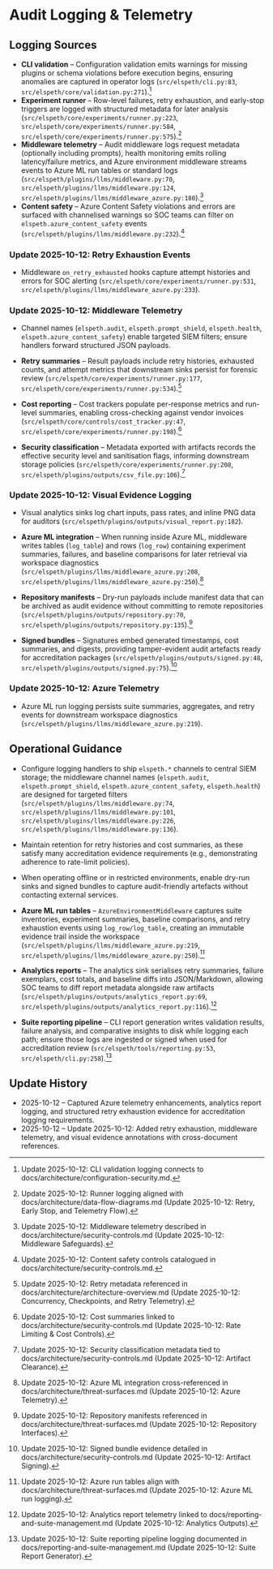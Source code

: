 # Audit Logging & Telemetry

## Logging Sources
- **CLI validation** – Configuration validation emits warnings for missing plugins or schema violations before execution begins, ensuring anomalies are captured in operator logs (`src/elspeth/cli.py:83`, `src/elspeth/core/validation.py:271`).[^audit-cli-2025-10-12]
- **Experiment runner** – Row-level failures, retry exhaustion, and early-stop triggers are logged with structured metadata for later analysis (`src/elspeth/core/experiments/runner.py:223`, `src/elspeth/core/experiments/runner.py:584`, `src/elspeth/core/experiments/runner.py:575`).[^audit-runner-2025-10-12]
- **Middleware telemetry** – Audit middleware logs request metadata (optionally including prompts), health monitoring emits rolling latency/failure metrics, and Azure environment middleware streams events to Azure ML run tables or standard logs (`src/elspeth/plugins/llms/middleware.py:70`, `src/elspeth/plugins/llms/middleware.py:124`, `src/elspeth/plugins/llms/middleware_azure.py:180`).[^audit-middleware-2025-10-12]
- **Content safety** – Azure Content Safety violations and errors are surfaced with channelised warnings so SOC teams can filter on `elspeth.azure_content_safety` events (`src/elspeth/plugins/llms/middleware.py:232`).[^audit-content-safety-2025-10-12]
<!-- Update 2025-10-12: Retry exhaustion logs include serialized attempt history and last error context via middleware callbacks, coordinating with Azure ML tables for alerting (`src/elspeth/core/experiments/runner.py:531`, `src/elspeth/plugins/llms/middleware_azure.py:233`). -->

### Update 2025-10-12: Retry Exhaustion Events
- Middleware `on_retry_exhausted` hooks capture attempt histories and errors for SOC alerting (`src/elspeth/core/experiments/runner.py:531`, `src/elspeth/plugins/llms/middleware_azure.py:233`).

### Update 2025-10-12: Middleware Telemetry
- Channel names (`elspeth.audit`, `elspeth.prompt_shield`, `elspeth.health`, `elspeth.azure_content_safety`) enable targeted SIEM filters; ensure handlers forward structured JSON payloads.

- **Retry summaries** – Result payloads include retry histories, exhausted counts, and attempt metrics that downstream sinks persist for forensic review (`src/elspeth/core/experiments/runner.py:177`, `src/elspeth/core/experiments/runner.py:534`).[^audit-retry-summary-2025-10-12]
- **Cost reporting** – Cost trackers populate per-response metrics and run-level summaries, enabling cross-checking against vendor invoices (`src/elspeth/core/controls/cost_tracker.py:47`, `src/elspeth/core/experiments/runner.py:198`).[^audit-cost-2025-10-12]
- **Security classification** – Metadata exported with artifacts records the effective security level and sanitisation flags, informing downstream storage policies (`src/elspeth/core/experiments/runner.py:208`, `src/elspeth/plugins/outputs/csv_file.py:106`).[^audit-security-2025-10-12]
<!-- Update 2025-10-12: Visual analytics sink metadata captures chart inputs and pass rates for audit trails alongside PNG/HTML outputs (`src/elspeth/plugins/outputs/visual_report.py:182`). -->

### Update 2025-10-12: Visual Evidence Logging
- Visual analytics sinks log chart inputs, pass rates, and inline PNG data for auditors (`src/elspeth/plugins/outputs/visual_report.py:182`).

- **Azure ML integration** – When running inside Azure ML, middleware writes tables (`log_table`) and rows (`log_row`) containing experiment summaries, failures, and baseline comparisons for later retrieval via workspace diagnostics (`src/elspeth/plugins/llms/middleware_azure.py:208`, `src/elspeth/plugins/llms/middleware_azure.py:250`).[^audit-azureml-2025-10-12]
- **Repository manifests** – Dry-run payloads include manifest data that can be archived as audit evidence without committing to remote repositories (`src/elspeth/plugins/outputs/repository.py:70`, `src/elspeth/plugins/outputs/repository.py:135`).[^audit-repo-2025-10-12]
- **Signed bundles** – Signatures embed generated timestamps, cost summaries, and digests, providing tamper-evident audit artefacts ready for accreditation packages (`src/elspeth/plugins/outputs/signed.py:48`, `src/elspeth/plugins/outputs/signed.py:75`).[^audit-signed-2025-10-12]

### Update 2025-10-12: Azure Telemetry
- Azure ML run logging persists suite summaries, aggregates, and retry events for downstream workspace diagnostics (`src/elspeth/plugins/llms/middleware_azure.py:219`).

## Operational Guidance
- Configure logging handlers to ship `elspeth.*` channels to central SIEM storage; the middleware channel names (`elspeth.audit`, `elspeth.prompt_shield`, `elspeth.azure_content_safety`, `elspeth.health`) are designed for targeted filters (`src/elspeth/plugins/llms/middleware.py:74`, `src/elspeth/plugins/llms/middleware.py:101`, `src/elspeth/plugins/llms/middleware.py:226`, `src/elspeth/plugins/llms/middleware.py:136`).
- Maintain retention for retry histories and cost summaries, as these satisfy many accreditation evidence requirements (e.g., demonstrating adherence to rate-limit policies).
- When operating offline or in restricted environments, enable dry-run sinks and signed bundles to capture audit-friendly artefacts without contacting external services.

- **Azure ML run tables** – `AzureEnvironmentMiddleware` captures suite inventories, experiment summaries, baseline comparisons, and retry exhaustion events using `log_row/log_table`, creating an immutable evidence trail inside the workspace (`src/elspeth/plugins/llms/middleware_azure.py:219`, `src/elspeth/plugins/llms/middleware_azure.py:250`).[^audit-azure-run-2025-10-12]
- **Analytics reports** – The analytics sink serialises retry summaries, failure exemplars, cost totals, and baseline diffs into JSON/Markdown, allowing SOC teams to diff report metadata alongside raw artifacts (`src/elspeth/plugins/outputs/analytics_report.py:69`, `src/elspeth/plugins/outputs/analytics_report.py:116`).[^audit-analytics-2025-10-12]
- **Suite reporting pipeline** – CLI report generation writes validation results, failure analysis, and comparative insights to disk while logging each path; ensure those logs are ingested or signed when used for accreditation review (`src/elspeth/tools/reporting.py:53`, `src/elspeth/cli.py:258`).[^audit-suite-report-2025-10-12]

## Update History
- 2025-10-12 – Captured Azure telemetry enhancements, analytics report logging, and structured retry exhaustion evidence for accreditation logging requirements.
- 2025-10-12 – Update 2025-10-12: Added retry exhaustion, middleware telemetry, and visual evidence annotations with cross-document references.

[^audit-cli-2025-10-12]: Update 2025-10-12: CLI validation logging connects to docs/architecture/configuration-security.md.
[^audit-runner-2025-10-12]: Update 2025-10-12: Runner logging aligned with docs/architecture/data-flow-diagrams.md (Update 2025-10-12: Retry, Early Stop, and Telemetry Flow).
[^audit-middleware-2025-10-12]: Update 2025-10-12: Middleware telemetry described in docs/architecture/security-controls.md (Update 2025-10-12: Middleware Safeguards).
[^audit-content-safety-2025-10-12]: Update 2025-10-12: Content safety controls catalogued in docs/architecture/security-controls.md.
[^audit-retry-summary-2025-10-12]: Update 2025-10-12: Retry metadata referenced in docs/architecture/architecture-overview.md (Update 2025-10-12: Concurrency, Checkpoints, and Retry Telemetry).
[^audit-cost-2025-10-12]: Update 2025-10-12: Cost summaries linked to docs/architecture/security-controls.md (Update 2025-10-12: Rate Limiting & Cost Controls).
[^audit-security-2025-10-12]: Update 2025-10-12: Security classification metadata tied to docs/architecture/security-controls.md (Update 2025-10-12: Artifact Clearance).
[^audit-azureml-2025-10-12]: Update 2025-10-12: Azure ML integration cross-referenced in docs/architecture/threat-surfaces.md (Update 2025-10-12: Azure Telemetry).
[^audit-repo-2025-10-12]: Update 2025-10-12: Repository manifests referenced in docs/architecture/threat-surfaces.md (Update 2025-10-12: Repository Interfaces).
[^audit-signed-2025-10-12]: Update 2025-10-12: Signed bundle evidence detailed in docs/architecture/security-controls.md (Update 2025-10-12: Artifact Signing).
[^audit-azure-run-2025-10-12]: Update 2025-10-12: Azure run tables align with docs/architecture/threat-surfaces.md (Update 2025-10-12: Azure ML run logging).
[^audit-analytics-2025-10-12]: Update 2025-10-12: Analytics report telemetry linked to docs/reporting-and-suite-management.md (Update 2025-10-12: Analytics Outputs).
[^audit-suite-report-2025-10-12]: Update 2025-10-12: Suite reporting pipeline logging documented in docs/reporting-and-suite-management.md (Update 2025-10-12: Suite Report Generator).
